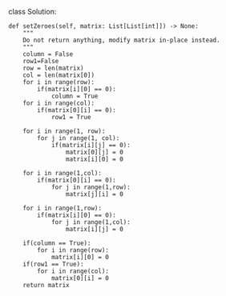 class Solution:

    def setZeroes(self, matrix: List[List[int]]) -> None:
        """
        Do not return anything, modify matrix in-place instead.
        """
        column = False
        row1=False
        row = len(matrix)
        col = len(matrix[0])
        for i in range(row):
            if(matrix[i][0] == 0):
                column = True
        for i in range(col):
            if(matrix[0][i] == 0):
                row1 = True

        for i in range(1, row):
            for j in range(1, col):
                if(matrix[i][j] == 0):
                    matrix[0][j] = 0
                    matrix[i][0] = 0

        for i in range(1,col):
            if(matrix[0][i] == 0):
                for j in range(1,row):
                    matrix[j][i] = 0

        for i in range(1,row):
            if(matrix[i][0] == 0):
                for j in range(1,col):
                    matrix[i][j] = 0

        if(column == True):
            for i in range(row):
                matrix[i][0] = 0
        if(row1 == True):
            for i in range(col):
                matrix[0][i] = 0
        return matrix
